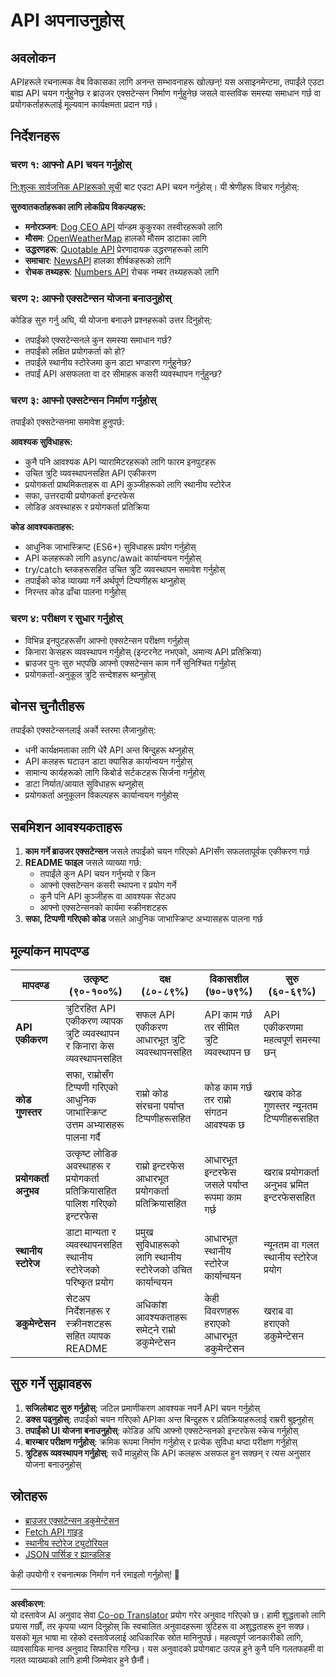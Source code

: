 <!--
CO_OP_TRANSLATOR_METADATA:
{
  "original_hash": "25b8d28b8531352d4eb67291fd7824c4",
  "translation_date": "2025-10-22T17:18:23+00:00",
  "source_file": "5-browser-extension/2-forms-browsers-local-storage/assignment.md",
  "language_code": "ne"
}
-->
# API अपनाउनुहोस्

## अवलोकन

APIहरूले रचनात्मक वेब विकासका लागि अनन्त सम्भावनाहरू खोल्छन्! यस असाइनमेन्टमा, तपाईंले एउटा बाह्य API चयन गर्नुहुनेछ र ब्राउजर एक्सटेन्सन निर्माण गर्नुहुनेछ जसले वास्तविक समस्या समाधान गर्छ वा प्रयोगकर्ताहरूलाई मूल्यवान कार्यक्षमता प्रदान गर्छ।

## निर्देशनहरू

### चरण १: आफ्नो API चयन गर्नुहोस्
[नि:शुल्क सार्वजनिक APIहरूको सूची](https://github.com/public-apis/public-apis) बाट एउटा API चयन गर्नुहोस्। यी श्रेणीहरू विचार गर्नुहोस्:

**सुरुवातकर्ताहरूका लागि लोकप्रिय विकल्पहरू:**
- **मनोरञ्जन**: [Dog CEO API](https://dog.ceo/dog-api/) र्यान्डम कुकुरका तस्वीरहरूको लागि
- **मौसम**: [OpenWeatherMap](https://openweathermap.org/api) हालको मौसम डाटाका लागि
- **उद्धरणहरू**: [Quotable API](https://quotable.io/) प्रेरणादायक उद्धरणहरूको लागि
- **समाचार**: [NewsAPI](https://newsapi.org/) हालका शीर्षकहरूको लागि
- **रोचक तथ्यहरू**: [Numbers API](http://numbersapi.com/) रोचक नम्बर तथ्यहरूको लागि

### चरण २: आफ्नो एक्सटेन्सन योजना बनाउनुहोस्
कोडिङ सुरु गर्नु अघि, यी योजना बनाउने प्रश्नहरूको उत्तर दिनुहोस्:
- तपाईंको एक्सटेन्सनले कुन समस्या समाधान गर्छ?
- तपाईंको लक्षित प्रयोगकर्ता को हो?
- तपाईंले स्थानीय स्टोरेजमा कुन डाटा भण्डारण गर्नुहुनेछ?
- तपाईं API असफलता वा दर सीमाहरू कसरी व्यवस्थापन गर्नुहुन्छ?

### चरण ३: आफ्नो एक्सटेन्सन निर्माण गर्नुहोस्
तपाईंको एक्सटेन्सनमा समावेश हुनुपर्छ:

**आवश्यक सुविधाहरू:**
- कुनै पनि आवश्यक API प्यारामिटरहरूको लागि फारम इनपुटहरू
- उचित त्रुटि व्यवस्थापनसहित API एकीकरण
- प्रयोगकर्ता प्राथमिकताहरू वा API कुञ्जीहरूको लागि स्थानीय स्टोरेज
- सफा, उत्तरदायी प्रयोगकर्ता इन्टरफेस
- लोडिङ अवस्थाहरू र प्रयोगकर्ता प्रतिक्रिया

**कोड आवश्यकताहरू:**
- आधुनिक जाभास्क्रिप्ट (ES6+) सुविधाहरू प्रयोग गर्नुहोस्
- API कलहरूको लागि async/await कार्यान्वयन गर्नुहोस्
- try/catch ब्लकहरूसहित उचित त्रुटि व्यवस्थापन समावेश गर्नुहोस्
- तपाईंको कोड व्याख्या गर्ने अर्थपूर्ण टिप्पणीहरू थप्नुहोस्
- निरन्तर कोड ढाँचा पालना गर्नुहोस्

### चरण ४: परीक्षण र सुधार गर्नुहोस्
- विभिन्न इनपुटहरूसँग आफ्नो एक्सटेन्सन परीक्षण गर्नुहोस्
- किनारा केसहरू व्यवस्थापन गर्नुहोस् (इन्टरनेट नभएको, अमान्य API प्रतिक्रिया)
- ब्राउजर पुनः सुरु भएपछि आफ्नो एक्सटेन्सन काम गर्ने सुनिश्चित गर्नुहोस्
- प्रयोगकर्ता-अनुकूल त्रुटि सन्देशहरू थप्नुहोस्

## बोनस चुनौतीहरू

तपाईंको एक्सटेन्सनलाई अर्को स्तरमा लैजानुहोस्:
- धनी कार्यक्षमताका लागि धेरै API अन्त बिन्दुहरू थप्नुहोस्
- API कलहरू घटाउन डाटा क्यासिङ कार्यान्वयन गर्नुहोस्
- सामान्य कार्यहरूको लागि किबोर्ड सर्टकटहरू सिर्जना गर्नुहोस्
- डाटा निर्यात/आयात सुविधाहरू थप्नुहोस्
- प्रयोगकर्ता अनुकूलन विकल्पहरू कार्यान्वयन गर्नुहोस्

## सबमिशन आवश्यकताहरू

1. **काम गर्ने ब्राउजर एक्सटेन्सन** जसले तपाईंको चयन गरिएको APIसँग सफलतापूर्वक एकीकरण गर्छ
2. **README फाइल** जसले व्याख्या गर्छ:
   - तपाईंले कुन API चयन गर्नुभयो र किन
   - आफ्नो एक्सटेन्सन कसरी स्थापना र प्रयोग गर्ने
   - कुनै पनि API कुञ्जीहरू वा आवश्यक सेटअप
   - आफ्नो एक्सटेन्सनको कार्यमा स्क्रीनशटहरू
3. **सफा, टिप्पणी गरिएको कोड** जसले आधुनिक जाभास्क्रिप्ट अभ्यासहरू पालना गर्छ

## मूल्यांकन मापदण्ड

| मापदण्ड | उत्कृष्ट (९०-१००%) | दक्ष (८०-८९%) | विकासशील (७०-७९%) | सुरु (६०-६९%) |
|----------|---------------------|---------------------|---------------------|--------------------|
| **API एकीकरण** | त्रुटिरहित API एकीकरण व्यापक त्रुटि व्यवस्थापन र किनारा केस व्यवस्थापनसहित | सफल API एकीकरण आधारभूत त्रुटि व्यवस्थापनसहित | API काम गर्छ तर सीमित त्रुटि व्यवस्थापन छ | API एकीकरणमा महत्वपूर्ण समस्या छन् |
| **कोड गुणस्तर** | सफा, राम्रोसँग टिप्पणी गरिएको आधुनिक जाभास्क्रिप्ट उत्तम अभ्यासहरू पालना गर्दै | राम्रो कोड संरचना पर्याप्त टिप्पणीहरूसहित | कोड काम गर्छ तर राम्रो संगठन आवश्यक छ | खराब कोड गुणस्तर न्यूनतम टिप्पणीहरूसहित |
| **प्रयोगकर्ता अनुभव** | उत्कृष्ट लोडिङ अवस्थाहरू र प्रयोगकर्ता प्रतिक्रियासहित पालिश गरिएको इन्टरफेस | राम्रो इन्टरफेस आधारभूत प्रयोगकर्ता प्रतिक्रियासहित | आधारभूत इन्टरफेस जसले पर्याप्त रूपमा काम गर्छ | खराब प्रयोगकर्ता अनुभव भ्रमित इन्टरफेससहित |
| **स्थानीय स्टोरेज** | डाटा मान्यता र व्यवस्थापनसहित स्थानीय स्टोरेजको परिष्कृत प्रयोग | प्रमुख सुविधाहरूको लागि स्थानीय स्टोरेजको उचित कार्यान्वयन | आधारभूत स्थानीय स्टोरेज कार्यान्वयन | न्यूनतम वा गलत स्थानीय स्टोरेज प्रयोग |
| **डकुमेन्टेसन** | सेटअप निर्देशनहरू र स्क्रीनशटहरू सहित व्यापक README | अधिकांश आवश्यकताहरू समेट्ने राम्रो डकुमेन्टेसन | केही विवरणहरू हराएको आधारभूत डकुमेन्टेसन | खराब वा हराएको डकुमेन्टेसन |

## सुरु गर्ने सुझावहरू

1. **सजिलोबाट सुरु गर्नुहोस्**: जटिल प्रमाणीकरण आवश्यक नपर्ने API चयन गर्नुहोस्
2. **डक्स पढ्नुहोस्**: तपाईंको चयन गरिएको APIका अन्त बिन्दुहरू र प्रतिक्रियाहरूलाई राम्ररी बुझ्नुहोस्
3. **तपाईंको UI योजना बनाउनुहोस्**: कोडिङ अघि आफ्नो एक्सटेन्सनको इन्टरफेस स्केच गर्नुहोस्
4. **बारम्बार परीक्षण गर्नुहोस्**: क्रमिक रूपमा निर्माण गर्नुहोस् र प्रत्येक सुविधा थप्दा परीक्षण गर्नुहोस्
5. **त्रुटिहरू व्यवस्थापन गर्नुहोस्**: सधैं मान्नुहोस् कि API कलहरू असफल हुन सक्छन् र त्यस अनुसार योजना बनाउनुहोस्

## स्रोतहरू

- [ब्राउजर एक्सटेन्सन डकुमेन्टेसन](https://developer.mozilla.org/docs/Mozilla/Add-ons/WebExtensions)
- [Fetch API गाइड](https://developer.mozilla.org/docs/Web/API/Fetch_API/Using_Fetch)
- [स्थानीय स्टोरेज ट्युटोरियल](https://developer.mozilla.org/docs/Web/API/Window/localStorage)
- [JSON पार्सिङ र ह्यान्डलिङ](https://developer.mozilla.org/docs/Web/JavaScript/Reference/Global_Objects/JSON)

केही उपयोगी र रचनात्मक निर्माण गर्न रमाइलो गर्नुहोस्! 🚀

---

**अस्वीकरण**:  
यो दस्तावेज AI अनुवाद सेवा [Co-op Translator](https://github.com/Azure/co-op-translator) प्रयोग गरेर अनुवाद गरिएको छ। हामी शुद्धताको लागि प्रयास गर्छौं, तर कृपया ध्यान दिनुहोस् कि स्वचालित अनुवादहरूमा त्रुटिहरू वा अशुद्धताहरू हुन सक्छ। यसको मूल भाषा मा रहेको दस्तावेजलाई आधिकारिक स्रोत मानिनुपर्छ। महत्वपूर्ण जानकारीको लागि, व्यावसायिक मानव अनुवाद सिफारिस गरिन्छ। यस अनुवादको प्रयोगबाट उत्पन्न हुने कुनै पनि गलतफहमी वा गलत व्याख्याको लागि हामी जिम्मेवार हुने छैनौं।